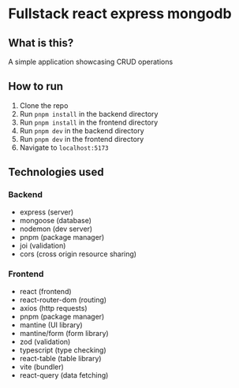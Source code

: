 # Fullstack react express mongodb

## What is this?

A simple application showcasing CRUD operations

## How to run

1. Clone the repo
2. Run `pnpm install` in the backend directory
3. Run `pnpm install` in the frontend directory
4. Run `pnpm dev` in the backend directory
5. Run `pnpm dev` in the frontend directory
6. Navigate to `localhost:5173`

## Technologies used

### Backend

-   express (server)
-   mongoose (database)
-   nodemon (dev server)
-   pnpm (package manager)
-   joi (validation)
-   cors (cross origin resource sharing)

### Frontend

-   react (frontend)
-   react-router-dom (routing)
-   axios (http requests)
-   pnpm (package manager)
-   mantine (UI library)
-   mantine/form (form library)
-   zod (validation)
-   typescript (type checking)
-   react-table (table library)
-   vite (bundler)
-   react-query (data fetching)
